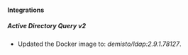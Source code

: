#### Integrations
##### Active Directory Query v2
- Updated the Docker image to: *demisto/ldap:2.9.1.78127*.
